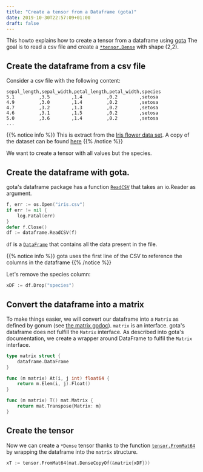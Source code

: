```yaml
---
title: "Create a tensor from a Dataframe (gota)"
date: 2019-10-30T22:57:09+01:00
draft: false
---
```


This howto explains how to create a tensor from a dataframe using [gota](https://github.com/go-gota/gota)
The goal is to read a csv file and create a [`*tensor.Dense`](https://godoc.org/gorgonia.org/tensor#Dense) with shape (2,2).

## Create the dataframe from a csv file

Consider a csv file with the following content:

```text
sepal_length,sepal_width,petal_length,petal_width,species
5.1         ,3.5        ,1.4         ,0.2        ,setosa
4.9         ,3.0        ,1.4         ,0.2        ,setosa
4.7         ,3.2        ,1.3         ,0.2        ,setosa
4.6         ,3.1        ,1.5         ,0.2        ,setosa
5.0         ,3.6        ,1.4         ,0.2        ,setosa
...
```

{{% notice info %}}
This is extract from the [Iris flower data set](https://en.wikipedia.org/wiki/Iris_flower_data_set).
A copy of the dataset can be found [here](https://gist.github.com/owulveryck/19a5ba9553ff8209b3b4227b5325041b#file-iris-csv)
{{% /notice %}}

We want to create a tensor with all values but the species.

## Create the dataframe with gota.

gota's dataframe package has a function [`ReadCSV`](https://godoc.org/github.com/kniren/gota/dataframe#ReadCSV) that takes an io.Reader as argument.

```go
f, err := os.Open("iris.csv")
if err != nil {
    log.Fatal(err)
}
defer f.Close()
df := dataframe.ReadCSV(f)
```

`df` is a [`DataFrame`](https://godoc.org/github.com/kniren/gota/dataframe#DataFrame) that contains all the data present in the file.

{{% notice info %}}
gota uses the first line of the CSV to reference the columns in the dataframe
{{% /notice %}}

Let's remove the species column:

```go
xDF := df.Drop("species")
```
## Convert the dataframe into a matrix

To make things easier, we will convert our dataframe into a `Matrix` as defined by gonum (see [the matrix godoc](https://godoc.org/gonum.org/v1/gonum/mat#Matrix)).
`matrix` is an interface. gota's dataframe does not fulfill the `Matrix` interface. As described into gota's documentation,
we create a wrapper around DataFrame to fulfil the `Matrix` interface.

```go
type matrix struct {
	dataframe.DataFrame
}

func (m matrix) At(i, j int) float64 {
	return m.Elem(i, j).Float()
}

func (m matrix) T() mat.Matrix {
	return mat.Transpose{Matrix: m}
}
```
## Create the tensor

Now we can create a `*Dense` tensor thanks to the function [`tensor.FromMat64`](https://godoc.org/gorgonia.org/tensor#FromMat64)
by wrapping the dataframe into the `matrix` structure.

```go
xT := tensor.FromMat64(mat.DenseCopyOf(&matrix{xDF}))
```

